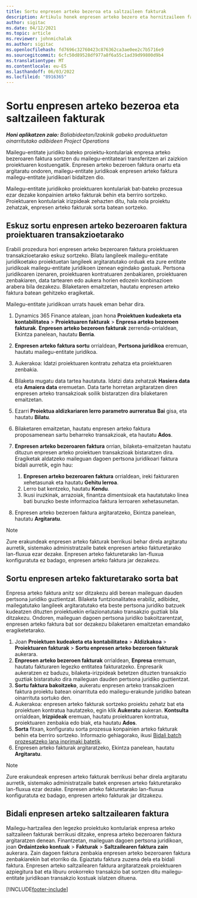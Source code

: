 ```yaml
---
title: Sortu enpresen arteko bezeroa eta saltzaileen fakturak
description: Artikulu honek enpresen arteko bezero eta hornitzaileen fakturak sortzeari buruzko informazioa eskaintzen du.
author: sigitac
ms.date: 04/12/2021
ms.topic: article
ms.reviewer: johnmichalak
ms.author: sigitac
ms.openlocfilehash: fd7696c32760423c876362ca3ae0ee2c7b5716e9
ms.sourcegitcommit: 6cfc50d89528df977a8f6a55c1ad39d99800d9b4
ms.translationtype: MT
ms.contentlocale: eu-ES
ms.lasthandoff: 06/03/2022
ms.locfileid: "8916365"
---
```

# <a name="create-intercompany-customer-and-vendor-invoices"></a>Sortu enpresen arteko bezeroa eta saltzaileen fakturak

_**Honi aplikatzen zaio:** Baliabideetan/Izakinik gabeko produktuetan oinarritutako adibideen Project Operations_

Mailegu-entitate juridiko bateko proiektu-kontulariak enpresa arteko bezeroaren faktura sortzen du mailegu-entitateari transferitzen ari zaizkion proiektuaren kostuengatik. Enpresen arteko bezeroen faktura onartu eta argitaratu ondoren, mailegu-entitate juridikoak enpresen arteko faktura mailegu-entitate juridikoari bidaltzen dio.

Mailegu-entitate juridikoko proiektuaren kontulariak bat-bateko prozesua ezar dezake konpainien arteko fakturak behin eta berriro sortzeko. Proiektuaren kontulariak irizpideak zehazten ditu, hala nola proiektu zehatzak, enpresen arteko fakturak sorta batean sortzeko.

## <a name="manually-create-an-intercompany-customer-invoice-for-project-transactions"></a>Eskuz sortu enpresen arteko bezeroaren faktura proiektuaren transakzioetarako 

Erabili prozedura hori enpresen arteko bezeroaren faktura proiektuaren transakzioetarako eskuz sortzeko. Bilatu langileek mailegu-entitate juridikoetako proiektuetan langileek argitaratutako orduak eta zure entitate juridikoak mailegu-entitate juridikoen izenean egindako gastuak. Pertsona juridikoaren izenaren, proiektuaren kontratuaren zenbakiaren, proiektuaren zenbakiaren, data tartearen edo aukera horien edozein konbinazioen arabera bila dezakezu. Bilaketaren emaitzetan, hautatu enpresen arteko faktura batean gehitzeko eragiketak. 

Mailegu-entitate juridikoan urrats hauek eman behar dira. 

1. Dynamics 365 Finance atalean, joan hona **Proiektuen kudeaketa eta kontabilitatea** > **Proiektuaren fakturak** > **Enpresa arteko bezeroen fakturak**. **Enpresen arteko bezeroen fakturak** zerrenda-orrialdean, Ekintza panelean, hautatu **Berria**.
2. **Enpresen arteko faktura sortu** orrialdean, **Pertsona juridikoa** eremuan, hautatu mailegu-entitate juridikoa.
3. Aukerakoa: Idatzi proiektuaren kontratu zehatza eta proiektuaren zenbakia.
4. Bilaketa mugatu data tartea hautatuta. Idatzi data zehatzak **Hasiera data** eta **Amaiera data** eremuetan. Data tarte horretan argitaratzen diren enpresen arteko transakzioak soilik bistaratzen dira bilaketaren emaitzetan.
5. Ezarri **Proiektua aldizkariaren lerro parametro aurreratua** **Bai** gisa, eta hautatu **Bilatu**.
6. Bilaketaren emaitzetan, hautatu enpresen arteko faktura proposamenean sartu beharreko transakzioak, eta hautatu **Ados**.
7. **Enpresen arteko bezeroaren faktura** orrian, bilaketa-emaitzetan hautatu dituzun enpresen arteko proiektuen transakzioak bistaratzen dira. Eragiketak aldatzeko maileguan dagoen pertsona juridikoari faktura bidali aurretik, egin hau:
  
    1. **Enpresen arteko bezeroaren faktura** orrialdean, ireki fakturaren xehetasunak eta hautatu **Gehitu lerroa**.
    2. Lerro bat kentzeko, hautatu **Kendu**.
    3. Ikusi iruzkinak, arrazoiak, finantza dimentsioak eta hautatutako linea bati buruzko beste informazioa faktura lerroaren xehetasunetan.
    
8. Enpresen arteko bezeroen faktura argitaratzeko, Ekintza panelean, hautatu **Argitaratu**.

> [!NOTE]
> Zure erakundeak enpresen arteko fakturak berrikusi behar direla argitaratu aurretik, sistemako administratzaile batek enpresen arteko fakturetarako lan-fluxua ezar dezake. Enpresen arteko fakturetarako lan-fluxua konfiguratuta ez badago, enpresen arteko faktura jar dezakezu.

## <a name="create-a-batch-job-for-intercompany-invoices"></a>Sortu enpresen arteko fakturetarako sorta bat

Enpresa arteko faktura anitz sor ditzakezu aldi berean maileguan dauden pertsona juridiko guztientzat. Bilaketa funtzionalitatea erabiliz, adibidez, mailegatutako langileek argitaratutako eta beste pertsona juridiko batzuek kudeatzen dituzten proiektuekin erlazionatutako transakzio guztiak bila ditzakezu. Ondoren, maileguan dagoen pertsona juridiko bakoitzarentzat, enpresen arteko faktura bat sor dezakezu bilaketaren emaitzetan emandako eragiketetarako.

1. Joan **Proiektuen kudeaketa eta kontabilitatea** > **Aldizkakoa** > **Proiektuaren fakturak** > **Sortu enpresen arteko bezeroen fakturak** aukerara.
2. **Enpresen arteko bezeroen fakturak** orrialdean, **Enpresa** eremuan, hautatu fakturaren legezko entitatea fakturatzeko. Enpresarik aukeratzen ez baduzu, bilaketa-irizpideak betetzen dituzten transakzio guztiak bistaratuko dira maileguan dauden pertsona juridiko guztientzat.
3. **Sortu faktura bakoitzeko**, aukeratu enpresen arteko transakzioen faktura proiektu batean oinarrituta edo mailegu-erakunde juridiko batean oinarrituta sortuko den.
4. Aukerakoa: enpresen arteko fakturak sortzeko proiektu zehatz bat eta proiektuen kontratua hautatzeko, egin klik **Aukeratu** aukeran. **Kontsulta** orrialdean, **Irizpideak** eremuan, hautatu proiektuaren kontratua, proiektuaren zenbakia edo biak, eta hautatu **Ados**.
5. **Sorta** fitxan, konfiguratu sorta prozesua konpainien arteko fakturak behin eta berriro sortzeko. Informazio gehiagorako, ikusi [Bidali batch prozesatzeko lana inprimaki batetik](/dynamicsax-2012/appuser-itpro/submit-a-batch-processing-job-from-a-form).
6. Enpresen arteko fakturak argitaratzeko, Ekintza panelean, hautatu **Argitaratu**.

> [!NOTE]
> Zure erakundeak enpresen arteko fakturak berrikusi behar direla argitaratu aurretik, sistemako administratzaile batek enpresen arteko fakturetarako lan-fluxua ezar dezake. Enpresen arteko fakturetarako lan-fluxua konfiguratuta ez badago, enpresen arteko fakturak jar ditzakezu.

## <a name="post-the-intercompany-vendor-invoice"></a>Bidali enpresen arteko saltzailearen faktura

Mailegu-hartzailea den legezko proiektuko kontulariak enpresa arteko saltzaileen fakturak berrikusi ditzake, enpresa arteko bezeroaren faktura argitaratzen denean. Finantzetan, maileguan dagoen pertsona juridikoan, joan **Ordaintzeko kontuak** > **Fakturak** > **Saltzailearen faktura zain** aukerara. Zain dagoen faktura zenbakia enpresen arteko bezeroaren faktura zenbakiarekin bat etorriko da. Egiaztatu faktura zuzena dela eta bidali faktura. Enpresen arteko saltzailearen faktura argitaratzeak proiektuaren azpiegitura bat eta liburu orokorreko transakzio bat sortzen ditu mailegu-entitate juridikoan transakzio kostuak islatzen dituena.


[!INCLUDE[footer-include](../includes/footer-banner.md)]

